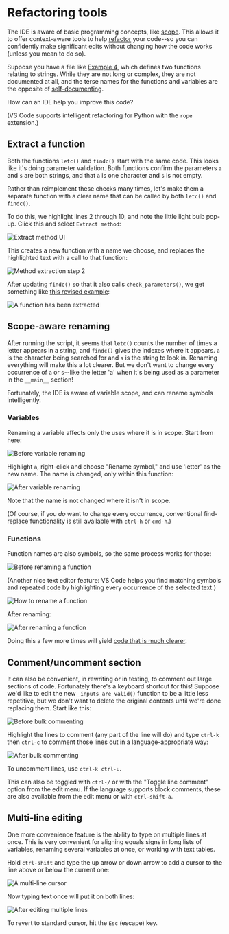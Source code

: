 # Refactoring tools

The IDE is aware of basic programming concepts, like
[scope](https://en.wikipedia.org/wiki/Scope_(computer_science)). This
allows it to offer context-aware tools to help
[refactor](https://en.wikipedia.org/wiki/Code_refactoring) your code--so
you can confidently make significant edits without changing how the code works
(unless you mean to do so).

Suppose you have a file like [Example 4](./assets/example4.py), which
defines two functions relating to strings. While they are not long or complex,
they are not documented at all, and the terse names for the functions
and variables are the opposite of
[self-documenting](https://en.wikipedia.org/wiki/Self-documenting_code).

How can an IDE help you improve this code?

(VS Code supports intelligent refactoring for Python with the `rope`
extension.)

## Extract a function

Both the functions `letc()` and `findc()` start with the same code. This
looks like it's doing parameter validation. Both functions confirm the
parameters `a` and `s` are both strings, and that `a` is one character
and `s` is not empty.

Rather than reimplement these checks many times, let's make them a separate
function with a clear name that can be called by both `letc()` and `findc()`.

To do this, we highlight lines 2 through 10, and note the little light bulb
pop-up. Click this and select `Extract method`:

![Extract method UI](./assets/extract-method.png)

This creates a new function with a name we choose, and replaces the highlighted
text with a call to that function:

![Method extraction step 2](./assets/renamed-extracted.png)

After updating `findc()` so that it also calls `check_parameters()`,
we get something like [this revised example](./assets/example4b-extract.py):

![A function has been extracted](./assets/extracted.png)

## Scope-aware renaming

After running the script, it seems that `letc()` counts the number of times
a letter appears in a string, and `findc()` gives the indexes where it appears.
`a` is the character being searched for and `s` is the string to look in.
Renaming everything will make this a lot clearer. But we don't want to change
every occurrence of `a` or `s`--like the letter 'a' when it's being used as
a parameter in the `__main__` section!

Fortunately, the IDE is aware of variable scope, and can rename symbols
intelligently.

### Variables

Renaming a variable affects only the uses where it is in scope. Start from here:

![Before variable renaming](./assets/pre-rename-var.png)

Highlight `a`, right-click and choose "Rename symbol," and use 'letter' as the new
name. The name is changed, only within this function:

![After variable renaming](./assets/post-rename-var.png)

Note that the name is not changed where it isn't in scope.

(Of course, if you *do* want to change every occurrence, conventional find-replace
functionality is still available with `ctrl-h` or `cmd-h`.)

### Functions

Function names are also symbols, so the same process works for those:

![Before renaming a function](./assets/function-rename-pre.png)

(Another nice text editor feature: VS Code helps you find matching symbols
and repeated code by highlighting every occurrence of the selected text.)

![How to rename a function](./assets/function-rename-during.png)

After renaming:

![After renaming a function](./assets/function-rename-post.png)

Doing this a few more times will yield
[code that is much clearer](./assets/example4c-rename.py).

## Comment/uncomment section

It can also be convenient, in rewriting or in testing, to comment
out large sections of code. Fortunately there's a keyboard shortcut
for this! Suppose we'd like to edit the new `_inputs_are_valid()`
function to be a little less repetitive, but we don't want to delete
the original contents until we're done replacing them. Start like this:

![Before bulk commenting](./assets/bulk-comment-pre.png)

Highlight the lines to comment (any part of the line will do) and
type `ctrl-k` then `ctrl-c` to comment those lines out in a
language-appropriate way:

![After bulk commenting](./assets/bulk-comment-post.png)

To uncomment lines, use `ctrl-k ctrl-u`.

This can also be toggled with `ctrl-/` or with the "Toggle line comment"
option from the edit menu. If the language supports block comments,
these are also available from the edit menu or with `ctrl-shift-a`.

## Multi-line editing

One more convenience feature is the ability to type on multiple lines
at once. This is very convenient for aligning equals signs in long lists
of variables, renaming several variables at once, or working with text
tables.

Hold `ctrl-shift` and type the up arrow or down arrow to add a cursor to
the line above or below the current one:

![A multi-line cursor](./assets/multi-line-cursor.png)

Now typing text once will put it on both lines:

![After editing multiple lines](./assets/multi-line-cursor-post.png)

To revert to standard cursor, hit the `Esc` (escape) key.
